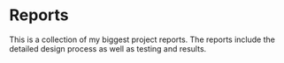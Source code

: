 # Reports
This is a collection of my biggest project reports. The reports include the detailed design process as well as testing and results.

